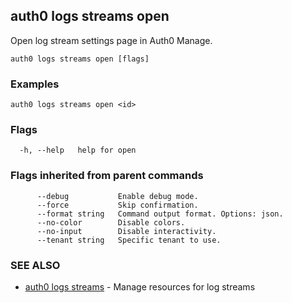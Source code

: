 ## auth0 logs streams open

Open log stream settings page in Auth0 Manage.

```
auth0 logs streams open [flags]
```

### Examples

```
auth0 logs streams open <id>
```

### Flags

```
  -h, --help   help for open
```

### Flags inherited from parent commands

```
      --debug           Enable debug mode.
      --force           Skip confirmation.
      --format string   Command output format. Options: json.
      --no-color        Disable colors.
      --no-input        Disable interactivity.
      --tenant string   Specific tenant to use.
```

### SEE ALSO

* [auth0 logs streams](auth0_logs_streams.md)	 - Manage resources for log streams
